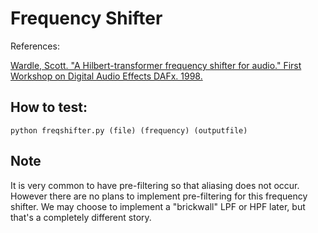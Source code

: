 # Frequency Shifter

References:

[Wardle, Scott. "A Hilbert-transformer frequency shifter for audio." First Workshop on Digital Audio Effects DAFx. 1998.](https://www.mikrocontroller.net/attachment/33905/Audio_Hilbert_WAR19.pdf)

## How to test:

```
python freqshifter.py (file) (frequency) (outputfile)
```

## Note

It is very common to have pre-filtering so that aliasing does not occur.
However there are no plans to implement pre-filtering for this frequency shifter.
We may choose to implement a "brickwall" LPF or HPF later, but that's a completely different story.